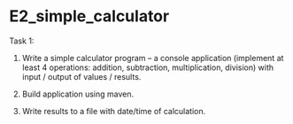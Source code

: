 # E2_simple_calculator
Task 1:

1. Write a simple calculator program – a console application (implement at least 4 operations: addition, subtraction, multiplication, division) with input / output of values / results.

2. Build application using maven.

3. Write results to a file with date/time of calculation.